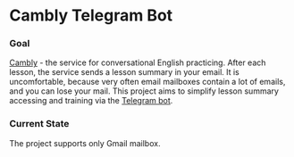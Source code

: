 # Cambly Telegram Bot

### Goal
[Cambly](https://www.cambly.com/) - the service for conversational English practicing. 
After each lesson, the service sends a lesson summary in your email. 
It is uncomfortable, because very often email mailboxes contain a lot of emails, and you can lose your mail. 
This project aims to simplify lesson summary accessing and training via the [Telegram bot](https://t.me/CamblyBot).


### Current State
The project supports only Gmail mailbox.